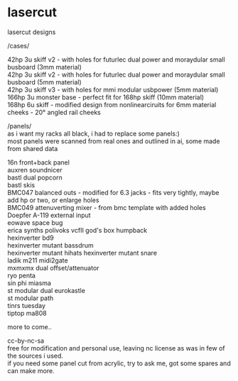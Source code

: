 # lasercut  
  
lasercut designs  
  
/cases/  
  
42hp 3u skiff v2 - with holes for futurlec dual power and moraydular small busboard (3mm material)  
42hp 3u skiff v2 - with holes for futurlec dual power and moraydular small busboard (5mm material)  
42hp 3u skiff v3 - with holes for mmi modular usbpower (5mm material)  
166hp 3u monster base - perfect fit for 168hp skiff (10mm material)  
168hp 6u skiff - modified design from nonlinearciruits for 6mm material
cheeks - 20° angled rail cheeks
  
/panels/  
as i want my racks all black, i had to replace some panels:)  
most panels were scanned from real ones and outlined in ai, some made from shared data  
  
16n front+back panel  
auxren soundnicer  
bastl dual popcorn  
bastl skis  
BMC047 balanced outs - modified for 6.3 jacks - fits very tightly, maybe add hp or two, or enlarge holes  
BMC049 attenuverting mixer - from bmc template with added holes  
Doepfer A-119 external input  
eowave space bug  
erica synths polivoks vcfII
god's box humpback  
hexinverter bd9  
hexinverter mutant bassdrum  
hexinverter mutant hihats
hexinverter mutant snare  
ladik m211 midi2gate  
mxmxmx dual offset/attenuator  
ryo penta  
sin phi miasma  
st modular dual eurokastle  
st modular path  
tinrs tuesday  
tiptop ma808  
  
more to come..  
  
cc-by-nc-sa  
free for modification and personal use, leaving nc license as was in few of the sources i used.   
if you need some panel cut from acrylic, try to ask me, got some spares and can make more.  
